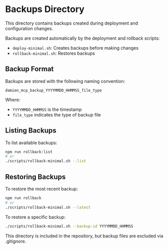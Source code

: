 # Backups Directory

This directory contains backups created during deployment and configuration changes.

Backups are created automatically by the deployment and rollback scripts:
- `deploy-minimal.sh`: Creates backups before making changes
- `rollback-minimal.sh`: Restores backups

## Backup Format

Backups are stored with the following naming convention:

```
damien_mcp_backup_YYYYMMDD_HHMMSS_file_type
```

Where:
- `YYYYMMDD_HHMMSS` is the timestamp
- `file_type` indicates the type of backup file

## Listing Backups

To list available backups:

```bash
npm run rollback:list
# or
./scripts/rollback-minimal.sh --list
```

## Restoring Backups

To restore the most recent backup:

```bash
npm run rollback
# or 
./scripts/rollback-minimal.sh --latest
```

To restore a specific backup:

```bash
./scripts/rollback-minimal.sh --backup-id YYYYMMDD_HHMMSS
```

This directory is included in the repository, but backup files are excluded via .gitignore.
